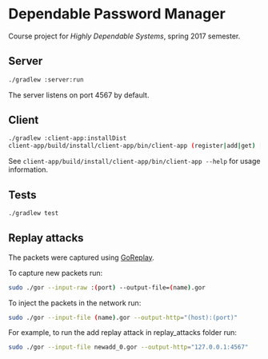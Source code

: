 Dependable Password Manager
===========================

Course project for *Highly Dependable Systems*, spring 2017 semester.

Server
------

```sh
./gradlew :server:run
```

The server listens on port 4567 by default.


Client
------

```sh
./gradlew :client-app:installDist
client-app/build/install/client-app/bin/client-app (register|add|get) [DOMAIN USERNAME]
```

See `client-app/build/install/client-app/bin/client-app --help` for usage information.


Tests
-----
```sh
./gradlew test
```

Replay attacks
--------------
The packets were captured using [GoReplay](https://github.com/buger/goreplay).

To capture new packets run:
```sh
sudo ./gor --input-raw :(port) --output-file=(name).gor
```

To inject the packets in the network run:
```sh
sudo ./gor --input-file (name).gor --output-http="(host):(port)"
```

For example, to run the add replay attack in replay_attacks folder run:
```sh
sudo ./gor --input-file newadd_0.gor --output-http="127.0.0.1:4567"
```


